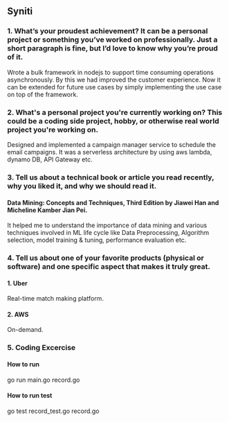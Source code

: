 ## Syniti

### 1. What’s your proudest achievement? It can be a personal project or something you’ve worked on professionally. Just a short paragraph is fine, but I’d love to know why you’re proud of it.

Wrote a bulk framework in nodejs to support time consuming operations asynchronously. By this we had improved the customer experience. Now it can be extended for future use cases by simply implementing the use case on top of the framework.


### 2. What's a personal project you're currently working on? This could be a coding side project, hobby, or otherwise real world project you're working on.

Designed and implemented a campaign manager service to schedule the email campaigns. It was a serverless architecture by using aws lambda, dynamo DB, API Gateway etc. 

### 3. Tell us about a technical book or article you read recently, why you liked it, and why we should read it.

#### Data Mining: Concepts and Techniques, Third Edition by Jiawei Han and Micheline Kamber Jian Pei. 

It helped me to understand the importance of data mining and various techniques involved in ML life cycle like Data Preprocessing, Algorithm selection, model training & tuning, performance evaluation etc.

### 4. Tell us about one of your favorite products (physical or software) and one specific aspect that makes it truly great.

#### 1. Uber 
  Real-time match making platform.

#### 2. AWS 
  On-demand.

### 5. Coding Excercise

#### How to run

  go run main.go record.go

#### How to run test

  go test record_test.go record.go


